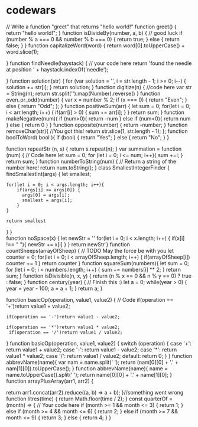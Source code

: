 # codewars
// Write a function "greet" that returns "hello world!"
function greet() {
  return "hello world!";
} 
function isDivideBy(number, a, b) {
  // good luck
if (number % a === 0 && number % b === 0) {
  return true;
} else {
  return false;
}
}
function capitalizeWord(word) {
  return word[0].toUpperCase() + word.slice(1);
 
}
function findNeedle(haystack) {
  // your code here
   return 'found the needle at position ' + haystack.indexOf('needle');
  
}
function solution(str) {
	for (var solution = '', i = str.length - 1; i >= 0; i--) {
		solution += str[i];
	}
	return solution;
}
function digitize(n) {
  //code here
  var str = String(n);
  return str.split('').map(Number).reverse()
}
function even_or_odd(number) {
	var x = number % 2;
  if (x === 0) {
		return "Even";
	} else {
		return "Odd";
	};
}
function positiveSum(arr) {
 let sum = 0;
 for(let i = 0; i < arr.length; i++) {
   if(arr[i] > 0) {
    sum += arr[i];
  }
 }
return sum;
}
function makeNegative(num){
  if (num>0){
    return -num
  }
  else if (num<0){
    return num
  }
  else {
    return 0
  }
}
function opposite(number) {
return -number;
}
function removeChar(str){
 //You got this!
 return str.slice(1, str.length - 1);
};
function boolToWord( bool ){
  if (bool) {
    return "Yes";
  } else {
    return "No";
  }
}

function repeatStr (n, s) {
  return s.repeat(n);
}
var summation = function (num) {
  // Code here
 let sum = 0;
  for (let i = 0; i <= num; i++){
    sum +=i;
  }
  return sum;
}
function numberToString(num) {
  // Return a string of the number here!
  return num.toString();
}
class SmallestIntegerFinder {
  findSmallestInt(args) {
   let smallest;

    for(let i = 0; i < args.length; i++){
        if(args[i] <= args[0]) {
          args[0] = args[i];
          smallest = args[i];
        }
    }

    return smallest
}
}  
 function noSpace(x) {
    let newStr = ''
    for(let i = 0; i < x.length; i++) {
        if(x[i] !== " "){
            newStr += x[i]
        }
    }
    return newStr
} 
function countSheeps(arrayOfSheep) {
  // TODO May the force be with you
  let counter = 0;
  for(let i = 0; i < arrayOfSheep.length; i++) {
    if(arrayOfSheep[i]) counter += 1
  }
  return counter
}
function squareSum(numbers){
let sum = 0;
  for (let i = 0; i < numbers.length; i++) {
    sum += numbers[i] ** 2;
  }
  return sum;
}
function isDivisible(n, x, y) {
 return (n % x == 0 && n % y == 0) ? true : false; 
}
function century(year) {
  // Finish this :)
  let a = 0;
  while(year > 0) {
    year = year - 100;
    a = a + 1;
  }
  return a;
}

function basicOp(operation, value1, value2)
{
  // Code
   if(operation == '+')return value1 + value2;
     
    if(operation == '-')return value1 - value2;
      
    if(operation == '*')return value1 * value2;
     if(operation == '/')return value1 / value2;
}
function basicOp(operation, value1, value2) {
    switch (operation) {
        case '+':
            return value1 + value2;
        case '-':
            return value1 - value2;
        case '*':
            return value1 * value2;
        case '/':
            return value1 / value2;
        default:
            return 0;
    }
}
function abbrevName(name){
  var nam = name.split(' ');
  return (nam[0][0] + '.' + nam[1][0]).toUpperCase();
}
function abbrevName(name){
    name = name.toUpperCase().split(' ');
    return name[0][0] + '.' + name[1][0];
}
function arrayPlusArray(arr1, arr2) {

  return arr1.concat(arr2).reduce((a, b) => a + b);
}//something went wrong
function litres(time) {
  return Math.floor(time / 2);
}
const quarterOf = (month) => {
  // Your code here
  if (month >= 1 && month <= 3) {
    return 1;
  } else if (month >= 4 && month <= 6) {
    return 2;
  } else if (month >= 7 && month <= 9) {
    return 3;
  } else {
    return 4;
  }
}
